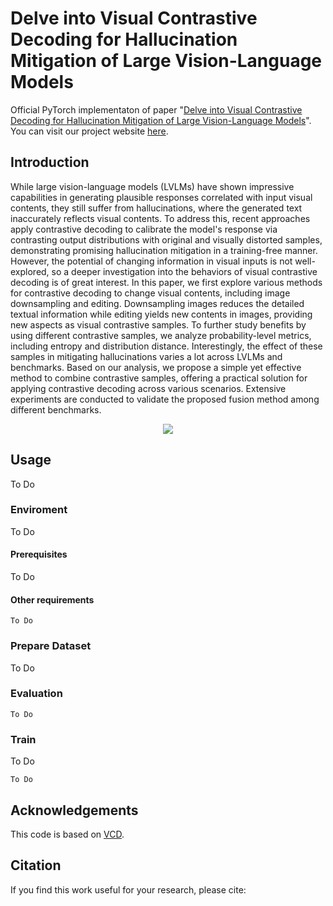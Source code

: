 # Delve into Visual Contrastive Decoding for Hallucination Mitigation of Large Vision-Language Models
Official PyTorch implementaton of paper "[Delve into Visual Contrastive Decoding for Hallucination Mitigation of Large Vision-Language Models](none)".  
You can visit our project website [here](https://yilunlee.github.io/VCD_Analysis/).

## Introduction
While large vision-language models (LVLMs) have shown impressive capabilities in generating plausible responses correlated with input visual contents, they still suffer from hallucinations, where the generated text inaccurately reflects visual contents. To address this, recent approaches apply contrastive decoding to calibrate the model's response via contrasting output distributions with original and visually distorted samples, demonstrating promising hallucination mitigation in a training-free manner. However, the potential of changing information in visual inputs is not well-explored, so a deeper investigation into the behaviors of visual contrastive decoding is of great interest. In this paper, we first explore various methods for contrastive decoding to change visual contents, including image downsampling and editing. Downsampling images reduces the detailed textual information while editing yields new contents in images, providing new aspects as visual contrastive samples. To further study benefits by using different contrastive samples, we analyze probability-level metrics, including entropy and distribution distance. Interestingly, the effect of these samples in mitigating hallucinations varies a lot across LVLMs and benchmarks. Based on our analysis, we propose a simple yet effective method to combine contrastive samples, offering a practical solution for applying contrastive decoding across various scenarios. Extensive experiments are conducted to validate the proposed fusion method among different benchmarks.

<div align="center">
  <img src="fig/model.png"/>
</div>


## Usage
To Do
### Enviroment
To Do
#### Prerequisites
To Do
#### Other requirements
```
To Do
```

### Prepare Dataset
To Do


### Evaluation
```
To Do 
```

### Train
To Do

```
To Do

```

## Acknowledgements
This code is based on [VCD](https://github.com/DAMO-NLP-SG/VCD).

## Citation
If you find this work useful for your research, please cite:
<!-- ```Bibtex
@inproceedings{lee2021bmvc,
 title = {Learning to Hide Residual for Boosting Image Compression},
 author = {Yi-Lun Lee and Yen-Chung Chen and Min-Yuan Tseng and Yi-Hsuan Tsai and Wei-Chen Chiu},
 booktitle = {British Machine Vision Conference (BMVC)},
 year = {2021}
}
``` -->

